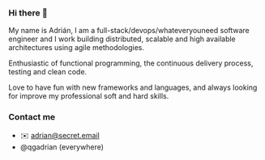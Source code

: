 ### Hi there 👋

My name is Adrián, I am a full-stack/devops/whateveryouneed software engineer and I work building distributed, scalable and high available architectures using agile methodologies.

Enthusiastic of functional programming, the continuous delivery process, testing and clean code.

Love to have fun with new frameworks and languages, and always looking for improve my professional soft and hard skills.

### Contact me
- ✉️ [adrian@secret.email](mailto:stand-lidless.0p@icloud.com)
- @qgadrian (everywhere)
